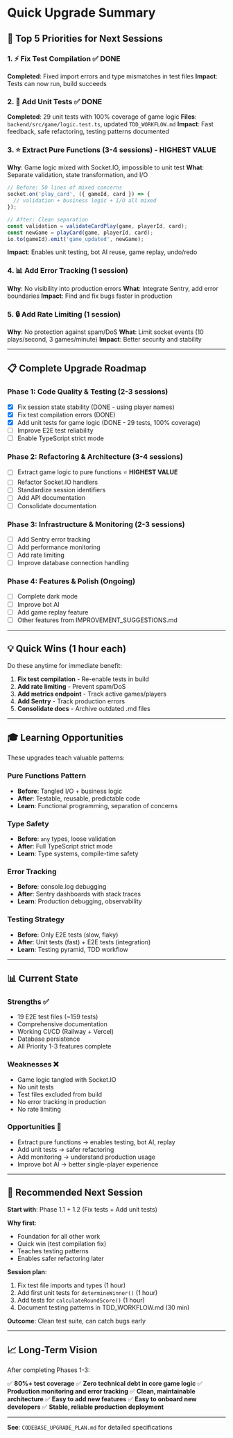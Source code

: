 # Quick Upgrade Summary

## 🎯 Top 5 Priorities for Next Sessions

### 1. ⚡ Fix Test Compilation ✅ DONE
**Completed**: Fixed import errors and type mismatches in test files
**Impact**: Tests can now run, build succeeds

### 2. 🧪 Add Unit Tests ✅ DONE
**Completed**: 29 unit tests with 100% coverage of game logic
**Files**: `backend/src/game/logic.test.ts`, updated `TDD_WORKFLOW.md`
**Impact**: Fast feedback, safe refactoring, testing patterns documented

### 3. ⭐ Extract Pure Functions (3-4 sessions) - HIGHEST VALUE
**Why**: Game logic mixed with Socket.IO, impossible to unit test
**What**: Separate validation, state transformation, and I/O
```typescript
// Before: 50 lines of mixed concerns
socket.on('play_card', ({ gameId, card }) => {
  // validation + business logic + I/O all mixed
});

// After: Clean separation
const validation = validateCardPlay(game, playerId, card);
const newGame = playCard(game, playerId, card);
io.to(gameId).emit('game_updated', newGame);
```
**Impact**: Enables unit testing, bot AI reuse, game replay, undo/redo

### 4. 📊 Add Error Tracking (1 session)
**Why**: No visibility into production errors
**What**: Integrate Sentry, add error boundaries
**Impact**: Find and fix bugs faster in production

### 5. 🔒 Add Rate Limiting (1 session)
**Why**: No protection against spam/DoS
**What**: Limit socket events (10 plays/second, 3 games/minute)
**Impact**: Better security and stability

---

## 📋 Complete Upgrade Roadmap

### Phase 1: Code Quality & Testing (2-3 sessions)
- [x] Fix session state stability (DONE - using player names)
- [x] Fix test compilation errors (DONE)
- [x] Add unit tests for game logic (DONE - 29 tests, 100% coverage)
- [ ] Improve E2E test reliability
- [ ] Enable TypeScript strict mode

### Phase 2: Refactoring & Architecture (3-4 sessions)
- [ ] Extract game logic to pure functions ⭐ **HIGHEST VALUE**
- [ ] Refactor Socket.IO handlers
- [ ] Standardize session identifiers
- [ ] Add API documentation
- [ ] Consolidate documentation

### Phase 3: Infrastructure & Monitoring (2-3 sessions)
- [ ] Add Sentry error tracking
- [ ] Add performance monitoring
- [ ] Add rate limiting
- [ ] Improve database connection handling

### Phase 4: Features & Polish (Ongoing)
- [ ] Complete dark mode
- [ ] Improve bot AI
- [ ] Add game replay feature
- [ ] Other features from IMPROVEMENT_SUGGESTIONS.md

---

## 💡 Quick Wins (1 hour each)

Do these anytime for immediate benefit:

1. **Fix test compilation** - Re-enable tests in build
2. **Add rate limiting** - Prevent spam/DoS
3. **Add metrics endpoint** - Track active games/players
4. **Add Sentry** - Track production errors
5. **Consolidate docs** - Archive outdated .md files

---

## 🎓 Learning Opportunities

These upgrades teach valuable patterns:

### Pure Functions Pattern
- **Before**: Tangled I/O + business logic
- **After**: Testable, reusable, predictable code
- **Learn**: Functional programming, separation of concerns

### Type Safety
- **Before**: `any` types, loose validation
- **After**: Full TypeScript strict mode
- **Learn**: Type systems, compile-time safety

### Error Tracking
- **Before**: console.log debugging
- **After**: Sentry dashboards with stack traces
- **Learn**: Production debugging, observability

### Testing Strategy
- **Before**: Only E2E tests (slow, flaky)
- **After**: Unit tests (fast) + E2E tests (integration)
- **Learn**: Testing pyramid, TDD workflow

---

## 📊 Current State

### Strengths ✅
- 19 E2E test files (~159 tests)
- Comprehensive documentation
- Working CI/CD (Railway + Vercel)
- Database persistence
- All Priority 1-3 features complete

### Weaknesses ❌
- Game logic tangled with Socket.IO
- No unit tests
- Test files excluded from build
- No error tracking in production
- No rate limiting

### Opportunities 🎯
- Extract pure functions → enables testing, bot AI, replay
- Add unit tests → safer refactoring
- Add monitoring → understand production usage
- Improve bot AI → better single-player experience

---

## 🚀 Recommended Next Session

**Start with**: Phase 1.1 + 1.2 (Fix tests + Add unit tests)

**Why first**:
- Foundation for all other work
- Quick win (test compilation fix)
- Teaches testing patterns
- Enables safer refactoring later

**Session plan**:
1. Fix test file imports and types (1 hour)
2. Add first unit tests for `determineWinner()` (1 hour)
3. Add tests for `calculateRoundScore()` (1 hour)
4. Document testing patterns in TDD_WORKFLOW.md (30 min)

**Outcome**: Clean test suite, can catch bugs early

---

## 📈 Long-Term Vision

After completing Phases 1-3:

✅ **80%+ test coverage**
✅ **Zero technical debt in core game logic**
✅ **Production monitoring and error tracking**
✅ **Clean, maintainable architecture**
✅ **Easy to add new features**
✅ **Easy to onboard new developers**
✅ **Stable, reliable production deployment**

---

**See**: `CODEBASE_UPGRADE_PLAN.md` for detailed specifications
